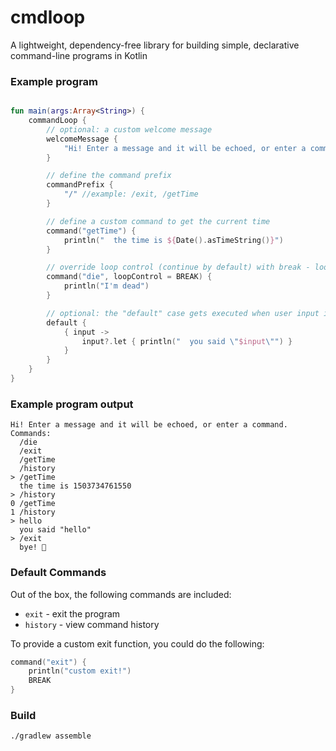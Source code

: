 # cmdloop

A lightweight, dependency-free library for building simple, declarative command-line programs in Kotlin

### Example program

```kotlin

fun main(args:Array<String>) {
    commandLoop {
        // optional: a custom welcome message
        welcomeMessage {
            "Hi! Enter a message and it will be echoed, or enter a command."
        }

        // define the command prefix
        commandPrefix {
            "/" //example: /exit, /getTime
        }

        // define a custom command to get the current time
        command("getTime") {
            println("  the time is ${Date().asTimeString()}")
        }

        // override loop control (continue by default) with break - loop will exit
        command("die", loopControl = BREAK) {
            println("I'm dead")
        }

        // optional: the "default" case gets executed when user input is not a command
        default {
            { input ->
                input?.let { println("  you said \"$input\"") }
            }
        }
    }
}
```

### Example program output

```
Hi! Enter a message and it will be echoed, or enter a command. Commands:
  /die
  /exit
  /getTime
  /history
> /getTime
  the time is 1503734761550
> /history
0 /getTime
1 /history
> hello
  you said "hello"
> /exit
  bye! 👋
```

### Default Commands

Out of the box, the following commands are included:
- `exit` - exit the program
- `history` - view command history

To provide a custom exit function, you could do the following:

```kotlin
command("exit") {
    println("custom exit!")
    BREAK
}
```

### Build
`./gradlew assemble` 